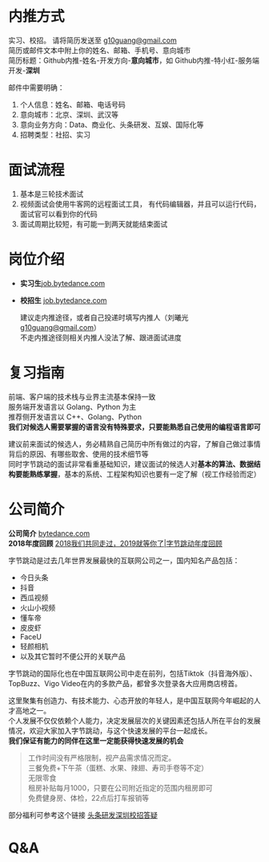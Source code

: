 # 内推方式    

实习、校招。 
请将简历发送至 g10guang@gmail.com  
简历或邮件文本中附上你的姓名、邮箱、手机号、意向城市    
简历标题：Github内推-姓名-开发方向-**意向城市**，如 Github内推-特小红-服务端开发-**深圳**    

邮件中需要明确：
1. 个人信息：姓名、邮箱、电话号码
2. 意向城市：北京、深圳、武汉等
3. 意向业务方向：Data、商业化、头条研发、互娱、国际化等
4. 招聘类型：社招、实习

# 面试流程    

1. 基本是三轮技术面试
2. 视频面试会使用牛客网的远程面试工具， 有代码编辑器，并且可以运行代码，面试官可以看到你的代码
3. 面试周期比较短，有可能一到两天就能结束面试
# 岗位介绍    

- **实习生**[job.bytedance.com](https://job.bytedance.com/intern)   
- **校招生** [job.bytedance.com](https://job.bytedance.com/campus/position) 
      
  建议走内推途径，或者自己投递时填写内推人（刘曦光 g10guang@gmail.com）    
  不走内推途径则相关内推人没法了解、跟进面试进度    
      

# 复习指南    

前端、客户端的技术栈与业界主流基本保持一致    
服务端开发语言以 Golang、Python 为主    
推荐侧开发语言以 C++、Golang、Python    
**我们对候选人需要掌握的语言没有特殊要求，只要能熟悉自己使用的编程语言即可**    
    
建议前来面试的候选人，务必精熟自己简历中所有做过的内容，了解自己做过事情背后的原因、有哪些取舍、使用的技术细节等    
同时字节跳动的面试非常看重基础知识，建议面试的候选人对**基本的算法、数据结构要能熟练掌握**，基本的系统、工程架构知识也要有一定了解（视工作经验而定）    
    
# 公司简介    

**公司简介**  [bytedance.com](https://bytedance.com)    
**2018年度回顾**  [2018我们共同走过，2019就等你了|字节跳动年度回顾](https://mp.weixin.qq.com/s/NEg80mcQuS-JxuO79Rh59A)    
    
字节跳动是过去几年世界发展最快的互联网公司之一，国内知名产品包括：    
- 今日头条    
- 抖音    
- 西瓜视频    
- 火山小视频    
- 懂车帝    
- 皮皮虾    
- FaceU    
- 轻颜相机    
- 以及其它暂时不便公开的关联产品    
  

字节跳动的国际化也在中国互联网公司中走在前列，包括Tiktok（抖音海外版）、TopBuzz、Vigo Video在内的多款产品，都曾多次登录各大应用商店榜首。    
    
这里聚集有创造力、有技术能力、心态开放的年轻人，是中国互联网今年崛起的人才高地之一。    
个人发展不仅仅依赖个人能力，决定发展层次的关键因素还包括人所在平台的发展情况，欢迎大家加入字节跳动，与这个快速发展的平台一起成长。    
**我们保证有能力的同伴在这里一定能获得快速发展的机会**    
    
> 工作时间没有严格限制，视产品需求情况而定。    
> 三餐免费+下午茶（蛋糕、水果、辣翅、寿司手卷等不定）    
> 无限零食    
> 租房补贴每月1000，只要在公司附近指定的范围内租房即可    
> 免费健身房、体检，22点后打车报销等    

部分福利可参考这个链接  [头条研发深圳校招答疑](https://mp.weixin.qq.com/s?__biz=MzAxMzIxMTMzMg==&mid=502121394&idx=1&sn=47a835b01761e83d2506850dce38f72e&chksm=03bf601934c8e90f11f61821770174c10f0f9c9916d0da23511764e14c7bada7c4ac41b15a72&mpshare=1&scene=24&srcid=1102rUBA0n2Q8yUvfxJnlUDq#rd)    
    
# Q&A    

